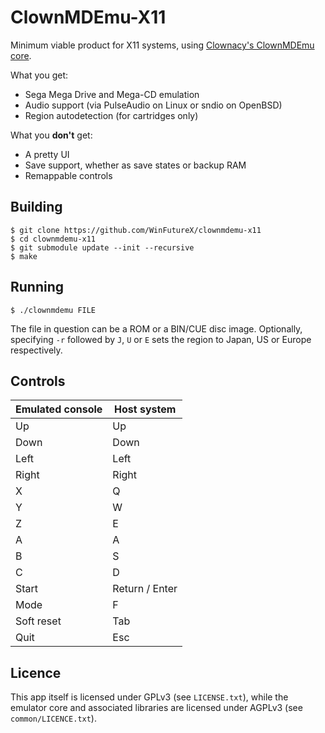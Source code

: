# ClownMDEmu-X11

Minimum viable product for X11 systems, using [Clownacy's ClownMDEmu core](https://github.com/Clownacy/clownmdemu-core).

What you get:
- Sega Mega Drive and Mega-CD emulation
- Audio support (via PulseAudio on Linux or sndio on OpenBSD)
- Region autodetection (for cartridges only)

What you **don't** get:
- A pretty UI
- Save support, whether as save states or backup RAM
- Remappable controls

## Building

```
$ git clone https://github.com/WinFutureX/clownmdemu-x11
$ cd clownmdemu-x11
$ git submodule update --init --recursive
$ make
```

## Running

``` $ ./clownmdemu FILE ```

The file in question can be a ROM or a BIN/CUE disc image.
Optionally, specifying `-r` followed by `J`, `U` or `E` sets the region to Japan, US or Europe respectively.

## Controls

| Emulated console | Host system    |
| ---------------- | -------------- |
| Up               | Up             |
| Down             | Down           |
| Left             | Left           |
| Right            | Right          |
| X                | Q              |
| Y                | W              |
| Z                | E              |
| A                | A              |
| B                | S              |
| C                | D              |
| Start            | Return / Enter |
| Mode             | F              |
| Soft reset       | Tab            |
| Quit             | Esc            |

## Licence

This app itself is licensed under GPLv3 (see `LICENSE.txt`), while the emulator core and associated libraries are licensed under AGPLv3 (see `common/LICENCE.txt`).
